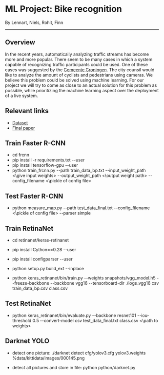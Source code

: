 # ML Project: Bike recognition
By Lennart, Niels, Rohit, Finn

---

## Overview
In the recent years, automatically analyzing traffic streams has become more and more popular. There seem to be many cases in which a system capable of recognizing traffic participants could be used. One of these cases was suggested by the [Gemeente Groningen](https://www.rtvnoord.nl/nieuws/201369/Stad-roept-hulp-bedrijven-in-bij-oplossen-drukte-fietsers-en-voetgangers). The city counsil would like to analyze the amount of cyclists and pedestrians using cameras. We believe this problem could be solved using machine learning. For our project we will try to come as close to an actual solution for this problem as possible, while prioritizing the machine learning aspect over the deployment of a live system.

## Relevant links

- [Dataset](http://podoce.dinf.usherbrooke.ca/challenge/dataset/)
- [Final paper](https://github.com/finngaida/mlproject_rug/raw/master/Analyzing_Traffic_Streams_Using_CNNs%20final.pdf)


## Train Faster R-CNN

- cd frcnn
- pip install -r requirements.txt --user
- pip install tensorflow-gpu --user
- python train_frcnn.py --path train_data_bp.txt --input_weight_path <\give input weights\> --output_weight_path <\output weight path> --config_filename <\pickle of config file>

## Test Faster R-CNN

- python measure_map.py --path test_data_final.txt --config_filename <\pickle of config file> --parser simple

## Train RetinaNet
- cd retinanet/keras-retinanet
- pip install Cython==0.28 --user
- pip install configparser --user
- python setup.py build_ext --inplace

- python keras_retinanet/bin/train.py --weights snapshots/vgg_model.h5 --freeze-backbone --backbone vgg16  --tensorboard-dir ./logs_vgg16 csv train_data_bp.csv class.csv

## Test RetinaNet

- python keras_retinanet/bin/evaluate.py --backbone resnet101 --iou-threshold 0.5 --convert-model csv test_data_final.txt class.csv <\path to weights>

## Darknet YOLO
- detect one picture:
 ./darknet detect cfg/yolov3.cfg yolov3.weights %data/kittidata/images/000145.png

- detect all pictures and store in file:
 python python/darknet.py
